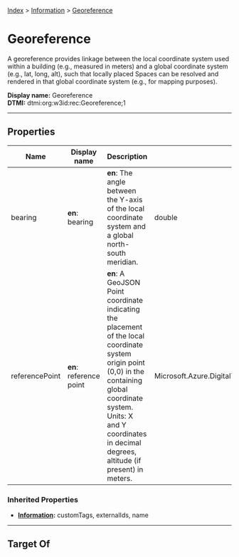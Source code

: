 [Index](../index.md) > [Information](Information.md) > [Georeference](#)
# Georeference

A georeference provides linkage between the local coordinate system used within a building (e.g., measured in meters) and a global coordinate system (e.g., lat, long, alt), such that locally placed Spaces can be resolved and rendered in that global coordinate system (e.g., for mapping purposes).


**Display name:** Georeference<br />
**DTMI:** dtmi:org:w3id:rec:Georeference;1

---

## Properties

|Name|Display name|Description|Schema|Writable|
|-|-|-|-|-|
|bearing|**en**: bearing|**en**: The angle between the Y-axis of the local coordinate system and a global north-south meridian.|double|True|
|referencePoint|**en**: reference point|**en**: A GeoJSON Point coordinate indicating the placement of the local coordinate system origin point (0,0) in the containing global coordinate system. Units: X and Y coordinates in decimal degrees, altitude (if present) in meters.|Microsoft.Azure.DigitalTwins.Parser.Models.DTObjectInfo|True|
### Inherited Properties
* **[Information](Information.md):** customTags, externalIds, name

---

## Target Of
